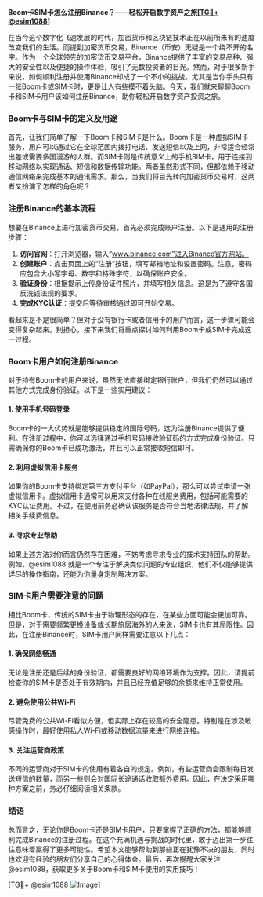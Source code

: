 **Boom卡SIM卡怎么注册Binance？——轻松开启数字资产之旅[[TG💪+ @esim1088](https://t.me/s/esim1088)]**

在当今这个数字化飞速发展的时代，加密货币和区块链技术正在以前所未有的速度改变我们的生活。而提到加密货币交易，Binance（币安）无疑是一个绕不开的名字。作为一个全球领先的加密货币交易平台，Binance提供了丰富的交易品种、强大的安全性以及便捷的操作体验，吸引了无数投资者的目光。然而，对于很多新手来说，如何顺利注册并使用Binance却成了一个不小的挑战。尤其是当你手头只有一张Boom卡或SIM卡时，更是让人有些摸不着头脑。今天，我们就来聊聊Boom卡和SIM卡用户该如何注册Binance，助你轻松开启数字资产投资之旅。

### Boom卡与SIM卡的定义及用途

首先，让我们简单了解一下Boom卡和SIM卡是什么。Boom卡是一种虚拟SIM卡服务，用户可以通过它在全球范围内拨打电话、发送短信以及上网，非常适合经常出差或需要多国漫游的人群。而SIM卡则是传统意义上的手机SIM卡，用于连接到移动网络以实现通话、短信和数据传输功能。两者虽然形式不同，但都依赖于移动通信网络来完成基本的通讯需求。那么，当我们将目光转向加密货币交易时，这两者又扮演了怎样的角色呢？

### 注册Binance的基本流程

想要在Binance上进行加密货币交易，首先必须完成账户注册。以下是通用的注册步骤：

1. **访问官网**：打开浏览器，输入“www.binance.com”进入Binance官方网站。
2. **创建账户**：点击页面上的“注册”按钮，填写邮箱地址和设置密码。注意，密码应包含大小写字母、数字和特殊字符，以确保账户安全。
3. **验证身份**：根据提示上传身份证件照片，并填写相关信息。这是为了遵守各国反洗钱法规的要求。
4. **完成KYC认证**：提交后等待审核通过即可开始交易。

看起来是不是很简单？但对于没有银行卡或者信用卡的用户而言，这一步骤可能会变得复杂起来。别担心，接下来我们将重点探讨如何利用Boom卡或SIM卡完成这一过程。

### Boom卡用户如何注册Binance

对于持有Boom卡的用户来说，虽然无法直接绑定银行账户，但我们仍然可以通过其他方式完成身份验证。以下是一些实用建议：

#### 1. 使用手机号码登录
Boom卡的一大优势就是能够提供稳定的国际号码，这为注册Binance提供了便利。在注册过程中，你可以选择通过手机号码接收验证码的方式完成身份验证。只需确保你的Boom卡已成功激活，并且可以正常接收短信即可。

#### 2. 利用虚拟信用卡服务
如果你的Boom卡支持绑定第三方支付平台（如PayPal），那么可以尝试申请一张虚拟信用卡。虚拟信用卡通常可以用来支付各种在线服务费用，包括可能需要的KYC认证费用。不过，在使用前务必确认该服务是否符合当地法律法规，并了解相关手续费信息。

#### 3. 寻求专业帮助
如果上述方法对你而言仍然存在困难，不妨考虑寻求专业的技术支持团队的帮助。例如，@esim1088 就是一个专注于解决类似问题的专业组织，他们不仅能够提供详尽的操作指南，还能为你量身定制解决方案。

### SIM卡用户需要注意的问题

相比Boom卡，传统的SIM卡由于物理形态的存在，在某些方面可能会更加可靠。但是，对于需要频繁更换设备或长期旅居海外的人来说，SIM卡也有其局限性。因此，在注册Binance时，SIM卡用户同样需要注意以下几点：

#### 1. 确保网络畅通
无论是注册还是后续的身份验证，都需要良好的网络环境作为支撑。因此，请提前检查你的SIM卡是否处于有效期内，并且已经充值足够的余额来维持正常使用。

#### 2. 避免使用公共Wi-Fi
尽管免费的公共Wi-Fi看似方便，但实际上存在较高的安全隐患。特别是在涉及敏感操作时，最好使用私人Wi-Fi或移动数据流量来进行网络连接。

#### 3. 关注运营商政策
不同的运营商对于SIM卡的使用有着各自的规定。例如，有些运营商会限制每日发送短信的数量，而另一些则会对国际长途通话收取额外费用。因此，在决定采用哪种方案之前，务必仔细阅读相关条款。

### 结语

总而言之，无论你是Boom卡还是SIM卡用户，只要掌握了正确的方法，都能够顺利完成Binance的注册过程。在这个充满机遇与挑战的时代里，敢于迈出第一步往往意味着赢得了更多可能性。希望本文能够帮助到那些正在犹豫不决的朋友，同时也欢迎有经验的朋友们分享自己的心得体会。最后，再次提醒大家关注@esim1088，获取更多关于Boom卡和SIM卡使用的实用技巧！

[[TG💪+ @esim1088](https://t.me/s/esim1088) ![Image](https://i.postimg.cc/4NQfJmqS/Snipaste-2025-05-13-00-14-12.png)]